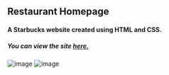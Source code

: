 ## Restaurant Homepage
#### A Starbucks website created using HTML and CSS.
##### You can view the site [**here.**](https://rawcdn.githack.com/hasanilteris/Restaurant-Homepage/cf6a88df4c1bded3006e01c93df6b6a8e934f502/index.html)
![image](https://github.com/hasanilteris/Restaurant-Homepage/assets/82460438/44bf6b79-e4fd-4ca7-bab1-bb293f06b2fa)
![image](https://github.com/hasanilteris/Restaurant-Homepage/assets/82460438/19fc322a-acae-433e-9512-682bbe8a1473)
